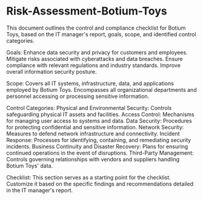 # Risk-Assessment-Botium-Toys
This document outlines the control and compliance checklist for Botium Toys, based on the IT manager's report, goals, scope, and identified control categories.

Goals:
Enhance data security and privacy for customers and employees.
Mitigate risks associated with cyberattacks and data breaches.
Ensure compliance with relevant regulations and industry standards.
Improve overall information security posture.

Scope:
Covers all IT systems, infrastructure, data, and applications employed by Botium Toys.
Encompasses all organizational departments and personnel accessing or processing sensitive information.

Control Categories:
Physical and Environmental Security: Controls safeguarding physical IT assets and facilities.
Access Control: Mechanisms for managing user access to systems and data.
Data Security: Procedures for protecting confidential and sensitive information.
Network Security: Measures to defend network infrastructure and connectivity.
Incident Response: Processes for identifying, containing, and remediating security incidents.
Business Continuity and Disaster Recovery: Plans for ensuring continued operations in the event of disruptions.
Third-Party Management: Controls governing relationships with vendors and suppliers handling Botium Toys' data.

Checklist:
This section serves as a starting point for the checklist. Customize it based on the specific findings and recommendations detailed in the IT manager's report.
